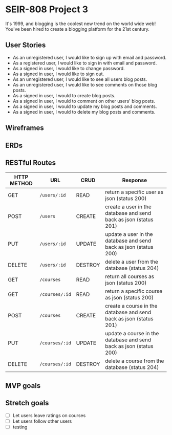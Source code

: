 # SEIR-808 Project 3

It's 1999, and blogging is the coolest new trend on the world wide web! You've been hired to create a blogging platform for the 21st century.

## User Stories

* As an unregistered user, I would like to sign up with email and password.
* As a registered user, I would like to sign in with email and password.
* As a signed in user, I would like to change password.
* As a signed in user, I would like to sign out.
* As an unregistered user, I would like to see all users blog posts.
* As an unregistered user, I would like to see comments on those blog posts.
* As a signed in user, I would to create blog posts.
* As a signed in user, I would to comment on other users' blog posts.
* As a signed in user, I would to update my blog posts and comments.
* As a signed in user, I would to delete my blog posts and comments.

## Wireframes

<!-- Wireframes here -->

## ERDs

<!-- ERDs here -->

## RESTful Routes

| HTTP METHOD | URL              | CRUD    | Response                              |
| ----------- | ---------------- | ------- | ------------------------------------- |
| GET | `/users/:id` | READ | return a specific user as json (status 200) |
| POST | `/users` | CREATE | create a user in the database and send back as json (status 201) |
| PUT | `/users/:id` | UPDATE | update a user in the database and send back as json (status 200) |
| DELETE | `/users/:id` | DESTROY | delete a user from the database (status 204) |
| GET | `/courses` | READ | return all courses as json (status 200) |
| GET | `/courses/:id` | READ | return a specific course as json (status 200) |
| POST | `/courses` | CREATE | create a course in the database and send back as json (status 201) |
| PUT | `/courses/:id` | UPDATE | update a course in the database and send back as json (status 200) |
| DELETE | `/courses/:id` | DESTROY | delete a course from the database (status 204) |

## MVP goals

<!-- MVP goals here -->

## Stretch goals

* [ ] Let users leave ratings on courses
* [ ] Let users follow other users
* [ ] testing
